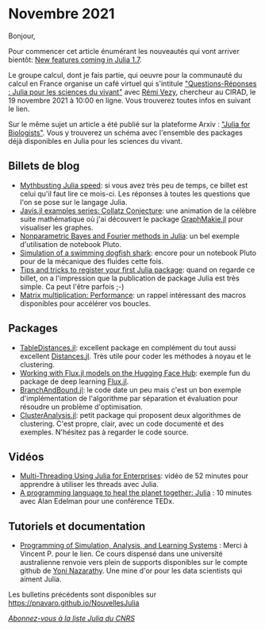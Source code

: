 # Novembre 2021 

Bonjour,

Pour commencer cet article énumérant les nouveautés qui vont arriver bientôt:
[New features coming in Julia 1.7](https://lwn.net/Articles/871486/). 

Le groupe calcul, dont je fais partie, qui oeuvre pour la communauté du calcul en France organise
un café virtuel qui s'intitule ["Questions-Réponses : Julia pour les sciences du vivant"](https://calcul.math.cnrs.fr/2021-11-cafe-qr-julia.html) avec [Rémi Vezy](https://www.remivezy.com), chercheur au CIRAD, le 19 novembre 2021 à 10:00 en ligne.
Vous trouverez toutes infos en suivant le lien.

Sur le même sujet un article a été publié sur la plateforme Arxiv : ["Julia for Biologists"](https://arxiv.org/abs/2109.09973). Vous y trouverez un schéma avec l'ensemble des packages déjà disponibles en Julia pour les sciences du vivant.

## Billets de blog

- [Mythbusting Julia speed](https://giordano.github.io/blog/2021-10-14-mythbusting-julia/): si vous avez très peu de temps, ce billet est celui qu'il faut lire ce mois-ci. Les réponses à toutes les questions que l'on se pose sur le langage Julia.
- [Javis.jl examples series: Collatz Conjecture](https://opensourc.es/blog/javis.jl-examples-series-collatz-conjecture/): une animation de la célèbre suite mathématique où j'ai découvert le package [GraphMakie.jl](https://github.com/JuliaPlots/GraphMakie.jl) pour visualiser les graphes.
- [Nonparametric Bayes and Fourier methods in Julia](https://mschauer.github.io/nonparbayes/): un bel exemple d'utilisation de notebook Pluto.
- [Simulation of a swimming dogfish shark](https://julialang.org/blog/2021/08/sharks/): encore pour un notebook Pluto pour de la mécanique des fluides cette fois.
- [Tips and tricks to register your first Julia package](https://sdobber.github.io/juliapackage/): quand on regarde ce billet, on a l'impression que la publication de package Julia est très simple. Ca peut l'être parfois ;-)
- [Matrix multiplication: Performance](https://opensourc.es/blog/matrix-multiplication-performance/): un rappel intéressant des macros disponibles pour accélérer vos boucles. 

## Packages

- [TableDistances.jl](https://github.com/JuliaML/TableDistances.jl): excellent package en complément du tout aussi excellent [Distances.jl](https://github.com/JuliaStats/Distances.jl). Très utile pour coder les méthodes à noyau et le clustering.
- [Working with Flux.jl models on the Hugging Face Hub](https://t.co/QsP7VTqlgD): exemple fun du package de deep learning [Flux.jl](https://fluxml.ai/).
- [BranchAndBound.jl](https://github.com/kibaekkim/BranchAndBound.jl): le code date un peu mais c'est un bon exemple d'implémentation de l'algorithme par séparation et évaluation pour résoudre un problème d'optimisation.
- [ClusterAnalysis.jl](http://github.com/AugustoCL/ClusterAnalysis.jl): petit package qui proposent deux algorithmes de clustering. C'est propre, clair, avec un code documenté et des exemples. N'hésitez pas à regarder le code source. 

## Vidéos

- [Multi-Threading Using Julia for Enterprises](https://youtu.be/FzhipiZO4Jk): vidéo de 52 minutes pour apprendre à utiliser les threads avec Julia.
- [A programming language to heal the planet together: Julia](https://youtu.be/qGW0GT1rCvs) : 10 minutes avec Alan Edelman pour une conférence TEDx.

## Tutoriels et documentation

- [Programming of Simulation, Analysis, and Learning Systems](https://courses.smp.uq.edu.au/MATH2504/) : Merci à Vincent P. pour le lien. Ce cours dispensé dans une université australienne renvoie vers plein de supports disponibles sur le compte github de [Yoni Nazarathy](https://github.com/yoninazarathy/). Une mine d'or pour les data scientists qui aiment Julia.

Les bulletins précédents sont disponibles sur https://pnavaro.github.io/NouvellesJulia

[*Abonnez-vous à la liste Julia du CNRS*](https://listes.services.cnrs.fr/wws/subscribe/julia)
